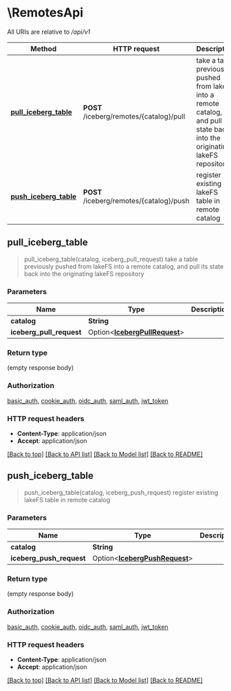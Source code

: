 # \RemotesApi

All URIs are relative to */api/v1*

Method | HTTP request | Description
------------- | ------------- | -------------
[**pull_iceberg_table**](RemotesApi.md#pull_iceberg_table) | **POST** /iceberg/remotes/{catalog}/pull | take a table previously pushed from lakeFS into a remote catalog, and pull its state back into the originating lakeFS repository
[**push_iceberg_table**](RemotesApi.md#push_iceberg_table) | **POST** /iceberg/remotes/{catalog}/push | register existing lakeFS table in remote catalog



## pull_iceberg_table

> pull_iceberg_table(catalog, iceberg_pull_request)
take a table previously pushed from lakeFS into a remote catalog, and pull its state back into the originating lakeFS repository

### Parameters


Name | Type | Description  | Required | Notes
------------- | ------------- | ------------- | ------------- | -------------
**catalog** | **String** |  | [required] |
**iceberg_pull_request** | Option<[**IcebergPullRequest**](IcebergPullRequest.md)> |  |  |

### Return type

 (empty response body)

### Authorization

[basic_auth](../README.md#basic_auth), [cookie_auth](../README.md#cookie_auth), [oidc_auth](../README.md#oidc_auth), [saml_auth](../README.md#saml_auth), [jwt_token](../README.md#jwt_token)

### HTTP request headers

- **Content-Type**: application/json
- **Accept**: application/json

[[Back to top]](#) [[Back to API list]](../README.md#documentation-for-api-endpoints) [[Back to Model list]](../README.md#documentation-for-models) [[Back to README]](../README.md)


## push_iceberg_table

> push_iceberg_table(catalog, iceberg_push_request)
register existing lakeFS table in remote catalog

### Parameters


Name | Type | Description  | Required | Notes
------------- | ------------- | ------------- | ------------- | -------------
**catalog** | **String** |  | [required] |
**iceberg_push_request** | Option<[**IcebergPushRequest**](IcebergPushRequest.md)> |  |  |

### Return type

 (empty response body)

### Authorization

[basic_auth](../README.md#basic_auth), [cookie_auth](../README.md#cookie_auth), [oidc_auth](../README.md#oidc_auth), [saml_auth](../README.md#saml_auth), [jwt_token](../README.md#jwt_token)

### HTTP request headers

- **Content-Type**: application/json
- **Accept**: application/json

[[Back to top]](#) [[Back to API list]](../README.md#documentation-for-api-endpoints) [[Back to Model list]](../README.md#documentation-for-models) [[Back to README]](../README.md)

